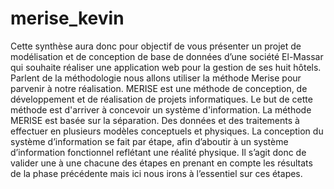 # merise_kevin
Cette synthèse
aura donc pour objectif de vous présenter un projet de modélisation et de conception de base de
données d’une société El-Massar qui souhaite réaliser une application web pour la gestion de
ses huit hôtels.
Parlent de la méthodologie nous allons utiliser la méthode Merise pour parvenir à notre
réalisation.
MERISE est une méthode de conception, de développement et de réalisation de projets
informatiques. Le but de cette méthode est d'arriver à concevoir un système d'information. La
méthode MERISE est basée sur la séparation. Des données et des traitements à effectuer en
plusieurs modèles conceptuels et physiques. La conception du système d’information se fait par
étape, afin d’aboutir à un système d’information fonctionnel reflétant une réalité physique. Il
s’agit donc de valider une à une chacune des étapes en prenant en compte les résultats de la
phase précédente mais ici nous irons à l’essentiel sur ces étapes.
